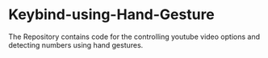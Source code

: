 # Keybind-using-Hand-Gesture

The Repository contains code for the controlling youtube video options and detecting numbers using hand gestures.
